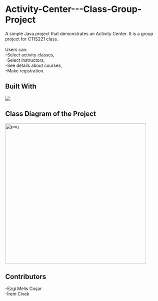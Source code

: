 # Activity-Center---Class-Group-Project

A simple Java project that demonstrates an Activity Center.
It is a group project for CTIS221 class.
<br>
<br>
Users can:
<br>
-Select activity classes, 
<br>
-Select instructors,
<br>
-See details about courses,
<br>
-Make registration.


## Built With
<p>
<img src="https://www.vectorlogo.zone/logos/java/java-icon.svg">
</p>


## Class Diagram of the Project

<p>
<img height = "450" src="https://user-images.githubusercontent.com/106888734/181936125-fb4cd6b7-98b8-42f9-a723-f39e32df6953.png" alt="png" />
</p>

## Contributors
-Ezgi Melis Coşar
<br>
-İrem Civek

